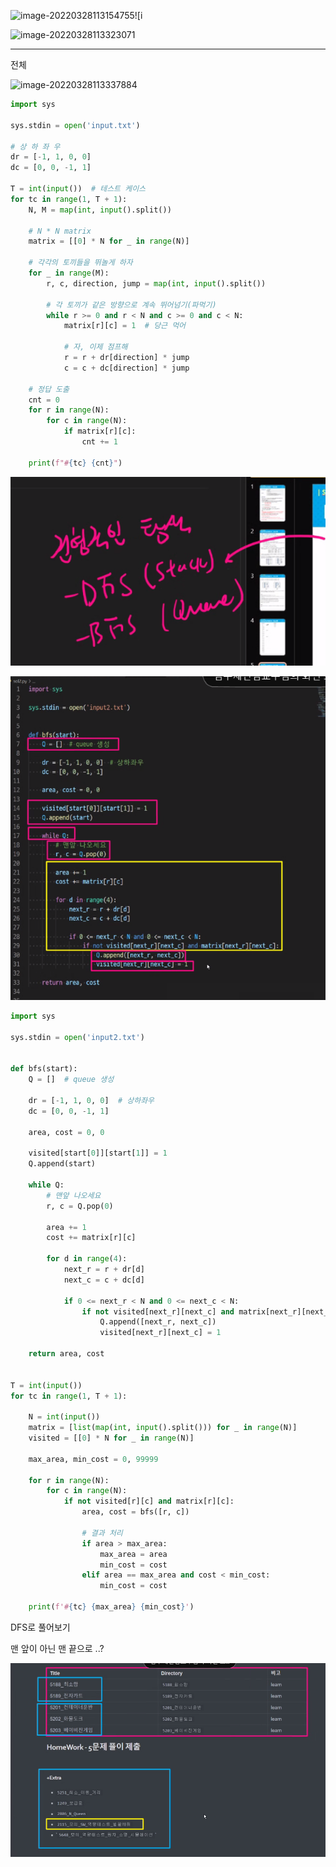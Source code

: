 ![image-20220328113154755](C:%5CUsers%5Cstar3%5CAppData%5CRoaming%5CTypora%5Ctypora-user-images%5Cimage-20220328113154755.png)![i

![image-20220328113323071](C:%5CUsers%5Cstar3%5CAppData%5CRoaming%5CTypora%5Ctypora-user-images%5Cimage-20220328113323071.png)

---

전체

![image-20220328113337884](C:%5CUsers%5Cstar3%5CAppData%5CRoaming%5CTypora%5Ctypora-user-images%5Cimage-20220328113337884.png)



```python
import sys

sys.stdin = open('input.txt')

# 상 하 좌 우
dr = [-1, 1, 0, 0]
dc = [0, 0, -1, 1]

T = int(input())  # 테스트 케이스
for tc in range(1, T + 1):
    N, M = map(int, input().split())

    # N * N matrix
    matrix = [[0] * N for _ in range(N)]

    # 각각의 토끼들을 뛰놀게 하자
    for _ in range(M):
        r, c, direction, jump = map(int, input().split())

        # 각 토끼가 같은 방향으로 계속 뛰어넘기(파먹기)
        while r >= 0 and r < N and c >= 0 and c < N:
            matrix[r][c] = 1  # 당근 먹어

            # 자, 이제 점프해
            r = r + dr[direction] * jump
            c = c + dc[direction] * jump

    # 정답 도출
    cnt = 0
    for r in range(N):
        for c in range(N):
            if matrix[r][c]:
                cnt += 1

    print(f"#{tc} {cnt}")
```





![image-20220328125454042](0328_%EC%9B%94%EB%A7%90%20%ED%92%80%EC%9D%B4.assets/image-20220328125454042.png)



![image-20220328132354426](0328_%EC%9B%94%EB%A7%90%20%ED%92%80%EC%9D%B4.assets/image-20220328132354426.png)

```python
import sys

sys.stdin = open('input2.txt')


def bfs(start):
    Q = []  # queue 생성

    dr = [-1, 1, 0, 0]  # 상하좌우
    dc = [0, 0, -1, 1]

    area, cost = 0, 0

    visited[start[0]][start[1]] = 1
    Q.append(start)

    while Q:
        # 맨앞 나오세요
        r, c = Q.pop(0)

        area += 1
        cost += matrix[r][c]

        for d in range(4):
            next_r = r + dr[d]
            next_c = c + dc[d]

            if 0 <= next_r < N and 0 <= next_c < N:
                if not visited[next_r][next_c] and matrix[next_r][next_c]:
                    Q.append([next_r, next_c])
                    visited[next_r][next_c] = 1

    return area, cost


T = int(input())
for tc in range(1, T + 1):

    N = int(input())
    matrix = [list(map(int, input().split())) for _ in range(N)]
    visited = [[0] * N for _ in range(N)]

    max_area, min_cost = 0, 99999

    for r in range(N):
        for c in range(N):
            if not visited[r][c] and matrix[r][c]:
                area, cost = bfs([r, c])

                # 결과 처리
                if area > max_area:
                    max_area = area
                    min_cost = cost
                elif area == max_area and cost < min_cost:
                    min_cost = cost

    print(f'#{tc} {max_area} {min_cost}')
```



DFS로 풀어보기

맨 앞이 아닌 맨 끝으로 ..?



![image-20220329090908621](0328_%EC%9B%94%EB%A7%90%20%ED%92%80%EC%9D%B4.assets/image-20220329090908621.png)


